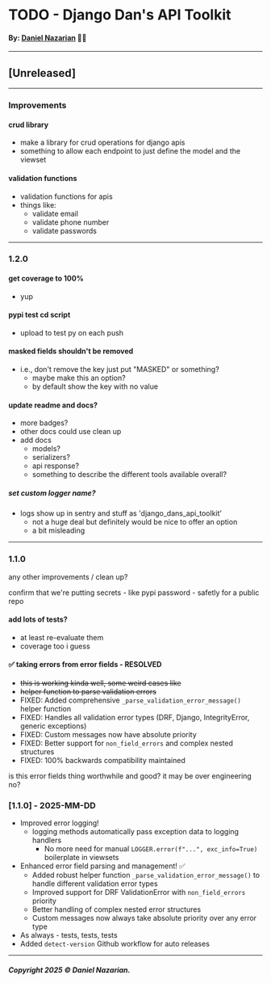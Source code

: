 # TODO - Django Dan's API Toolkit
#### By: [Daniel Nazarian](https://danielnazarian) 🐧👹

-------------------------------------------------------
## [Unreleased]
----
### Improvements

#### crud library
- make a library for crud operations for django apis
- something to allow each endpoint to just define the model and the viewset


#### validation functions
- validation functions for apis
- things like:
    - validate email
    - validate phone number
    - validate passwords


-----
### 1.2.0



#### get coverage to 100%
- yup



#### pypi test cd script
- upload to test py on each push



#### masked fields shouldn't be removed
- i.e., don't remove the key just put "MASKED" or something?
    - maybe make this an option?
    - by default show the key with no value
    


#### update readme and docs?
- more badges?
- other docs could use clean up
- add docs
    - models?
    - serializers?
    - api response?
    - something to describe the different tools available overall?




##### set custom logger name?
- logs show up in sentry and stuff as 'django_dans_api_toolkit'
    - not a huge deal but definitely would be nice to offer an option
    - a bit misleading


-----
### 1.1.0







any other improvements / clean up?



confirm that we're putting secrets - like pypi password - safetly for a public repo



#### add lots of tests?
- at least re-evaluate them
- coverage too i guess


#### ✅ taking errors from error fields - RESOLVED
- ~~this is working kinda well, some weird cases like~~
- ~~helper function to parse validation errors~~
- FIXED: Added comprehensive `_parse_validation_error_message()` helper function
- FIXED: Handles all validation error types (DRF, Django, IntegrityError, generic exceptions)
- FIXED: Custom messages now have absolute priority
- FIXED: Better support for `non_field_errors` and complex nested structures
- FIXED: 100% backwards compatibility maintained




is this error fields thing worthwhile and good? it may be over engineering no?




### [1.1.0] - 2025-MM-DD
- Improved error logging!
    - logging methods automatically pass exception data to logging handlers
        - No more need for manual `LOGGER.error(f"...", exc_info=True)` boilerplate in viewsets
- Enhanced error field parsing and management! ✅
    - Added robust helper function `_parse_validation_error_message()` to handle different validation error types
    - Improved support for DRF ValidationError with `non_field_errors` priority
    - Better handling of complex nested error structures 
    - Custom messages now always take absolute priority over any error type
- As always - tests, tests, tests
- Added `detect-version` Github workflow for auto releases

-------------------------------------------------------

##### Copyright 2025 © Daniel Nazarian.

